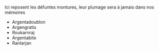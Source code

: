 Ici reposent les défuntes montures, leur plumage sera à jamais dans nos mémoires
 - Argentadoublon
 - Argengratis
 - Roukarnraj
 - Argentabite
 - Ranlarjan

